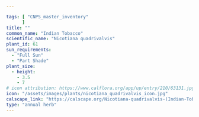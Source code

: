 ```yaml
---

tags: [ "CNPS_master_inventory"
      ]
title: ""
common_name: "Indian Tobacco"
scientific_name: "Nicotiana quadrivalvis"
plant_id: 61
sun_requirements:
  - "Full Sun"
  - "Part Shade"
plant_size:
  - height: 
    - 3.5
    - 7
# icon attribution: https://www.calflora.org/app/up/entry/210/63131.jpg 
icon: "/assets/images/plants/nicotiana_quadrivalvis_icon.jpg" 
calscape_link: "https://calscape.org/Nicotiana-quadrivalvis-(Indian-Tobacco)"
type: "annual herb"
---
```





